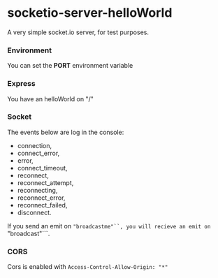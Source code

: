 # socketio-server-helloWorld
A very simple socket.io server, for test purposes.

### Environment
You can set the **PORT** environment variable

### Express
You have an helloWorld on "/"

### Socket
The events below are log in the console:
* connection, 
* connect_error,
* error,
 * connect_timeout,
 * reconnect,
 * reconnect_attempt,
 * reconnecting,
 * reconnect_error,
 * reconnect_failed,
 * disconnect.

If you send an emit on ```"broadcastme"``, you will recieve an emit on ```"broadcast"```.

### CORS
Cors is enabled with ```Access-Control-Allow-Origin: "*"```
